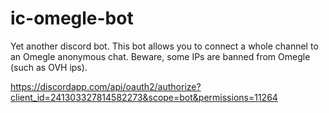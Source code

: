# ic-omegle-bot

Yet another discord bot.
This bot allows you to connect a whole channel to an Omegle anonymous chat. Beware, some IPs are banned from Omegle (such as OVH ips).

https://discordapp.com/api/oauth2/authorize?client_id=241303327814582273&scope=bot&permissions=11264
